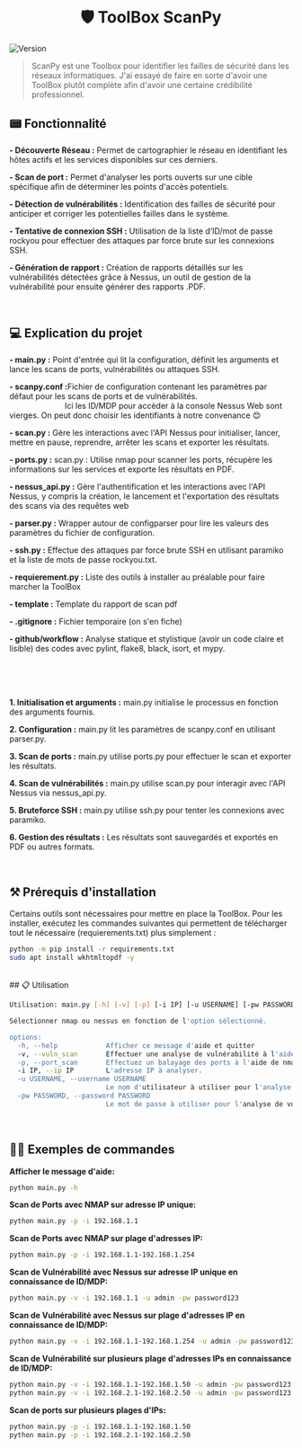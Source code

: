<h1 align="center">🛡️ ToolBox ScanPy</h1>
<p>
  <img alt="Version" src="https://img.shields.io/badge/version-0.1-blue.svg?cacheSeconds=2592000" />
</p>

> ScanPy est une Toolbox pour identifier les failles de sécurité dans les réseaux informatiques. J'ai essayé de faire en sorte d'avoir une ToolBox plutôt complète afin d'avoir une certaine crédibilité professionnel.


## 📟 Fonctionnalité 
<B> - Découverte Réseau :</B> Permet de cartographier le réseau en identifiant les hôtes actifs et les services disponibles sur ces derniers.

<B> - Scan de port :</B> Permet d'analyser les ports ouverts sur une cible spécifique afin de déterminer les points d'accès potentiels.

<B> - Détection de vulnérabilités :</B> Identification des failles de sécurité pour anticiper et corriger les potentielles failles dans le système.

<B> - Tentative de connexion SSH :</B> Utilisation de la liste d’ID/mot de passe rockyou pour effectuer des attaques par force brute sur les connexions SSH.

<B> - Génération de rapport :</B> Création de rapports détaillés sur les vulnérabilités détectées grâce à Nessus, un outil de gestion de la vulnérabilité pour ensuite générer des rapports .PDF.

<br>


## 💻 Explication du projet 

<B> - main.py :</B> Point d'entrée qui lit la configuration, définit les arguments et lance les scans de ports, vulnérabilités ou attaques SSH.

<b> - scanpy.conf :</b>Fichier de configuration contenant les paramètres par défaut pour les scans de ports et de vulnérabilités. <br>
&nbsp;&nbsp;&nbsp;&nbsp;&nbsp;&nbsp;&nbsp;&nbsp;&nbsp;&nbsp;&nbsp;&nbsp;&nbsp;&nbsp;&nbsp;&nbsp;&nbsp;&nbsp;&nbsp;&nbsp;&nbsp;&nbsp;&nbsp;&nbsp;&nbsp;Ici les ID/MDP pour accèder à la console Nessus Web sont vierges. On peut donc choisir les identifiants à notre convenance 😊

<B> - scan.py :</B> Gère les interactions avec l'API Nessus pour initialiser, lancer, mettre en pause, reprendre, arrêter les scans et exporter les résultats.

<B> - ports.py :</B> scan.py : Utilise nmap pour scanner les ports, récupère les informations sur les services et exporte les résultats en PDF.

<B> - nessus_api.py :</B>  Gère l'authentification et les interactions avec l'API Nessus, y compris la création, le lancement et l'exportation des résultats des scans via des requêtes web

<B> - parser.py :</B> Wrapper autour de configparser pour lire les valeurs des paramètres du fichier de configuration.

<B> - ssh.py :</B> Effectue des attaques par force brute SSH en utilisant paramiko et la liste de mots de passe rockyou.txt.

<B> - requierement.py :</B> Liste des outils à installer au préalable pour faire marcher la ToolBox

<B> - template :</B> Template du rapport de scan pdf

<B> - .gitignore :</B> Fichier temporaire (on s'en fiche)

<B> - github/workflow :</B> Analyse statique et stylistique (avoir un code claire et lisible) des codes avec pylint, flake8, black, isort, et mypy.

<br>
<br>
<br>

<B>1. Initialisation et arguments :</B> main.py initialise le processus en fonction des arguments fournis.

<B>2. Configuration :</B> main.py lit les paramètres de scanpy.conf en utilisant parser.py.

<B>3. Scan de ports :</B> main.py utilise ports.py pour effectuer le scan et exporter les résultats.

<B>4. Scan de vulnérabilités :</B> main.py utilise scan.py pour interagir avec l'API Nessus via nessus_api.py.

<B>5. Bruteforce SSH :</B> main.py utilise ssh.py pour tenter les connexions avec paramiko.

<B>6. Gestion des résultats :</B> Les résultats sont sauvegardés et exportés en PDF ou autres formats.

<br>




## ⚒️ Prérequis d'installation

Certains outils sont nécessaires pour mettre en place la ToolBox. Pour les installer, exécutez les commandes suivantes qui permettent de télécharger tout le nécessaire (requierements.txt) plus simplement  :

```sh
python -m pip install -r requirements.txt
sudo apt install wkhtmltopdf -y
```
<br>
## 📋 Utilisation

```sh
Utilisation: main.py [-h] [-v] [-p] [-i IP] [-u USERNAME] [-pw PASSWORD]

Sélectionner nmap ou nessus en fonction de l'option sélectionné.

options:
  -h, --help            Afficher ce message d'aide et quitter
  -v, --vuln_scan       Effectuer une analyse de vulnérabilité à l'aide de Nessus
  -p, --port_scan       Effectuez un balayage des ports à l'aide de nmap.
  -i IP, --ip IP        L'adresse IP à analyser.
  -u USERNAME, --username USERNAME
                        Le nom d'utilisateur à utiliser pour l'analyse de vulnérabilité.
  -pw PASSWORD, --password PASSWORD
                        Le mot de passe à utiliser pour l'analyse de vulnérabilité.
```
<br>


## 👨‍💻 Exemples de commandes 

<B>Afficher le message d'aide:</B>
```sh
python main.py -h
```

<B>Scan de Ports avec NMAP sur adresse IP unique: </B>
```sh
python main.py -p -i 192.168.1.1
```

<B>Scan de Ports avec NMAP sur plage d'adresses IP: </B>
```sh
python main.py -p -i 192.168.1.1-192.168.1.254
```

<B>Scan de Vulnérabilité avec Nessus sur adresse IP unique en connaissance de ID/MDP: </B>
```sh
python main.py -v -i 192.168.1.1 -u admin -pw password123
```

<B>Scan de Vulnérabilité avec Nessus sur plage d'adresses IP en connaissance de ID/MDP: </B>
```sh
python main.py -v -i 192.168.1.1-192.168.1.254 -u admin -pw password123
```

<B>Scan de Vulnérabilité sur plusieurs plage d'adresses IPs en connaissance de ID/MDP: </B>
```sh
python main.py -v -i 192.168.1.1-192.168.1.50 -u admin -pw password123
python main.py -v -i 192.168.2.1-192.168.2.50 -u admin -pw password123
```

<B>Scan de ports sur plusieurs plages d'IPs: </B>
```sh
python main.py -p -i 192.168.1.1-192.168.1.50
python main.py -p -i 192.168.2.1-192.168.2.50
```
